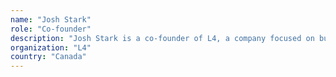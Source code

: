 ```yaml
---
name: "Josh Stark"
role: "Co-founder"
description: "Josh Stark is a co-founder of L4, a company focused on building web 3. L4's projects include Counterfactual, The Stable Fund, and ETHGlobal. Josh is known for his writing and speaking on ethereum's scaling solutions, cryptoeconomics, \"smart contracts\", and other issues in the blockchain industry.Prior to working in the cryptocurrency industry, Josh was a corporate lawyer, and holds a J.D. from the University of Toronto."
organization: "L4"
country: "Canada"
---
```

